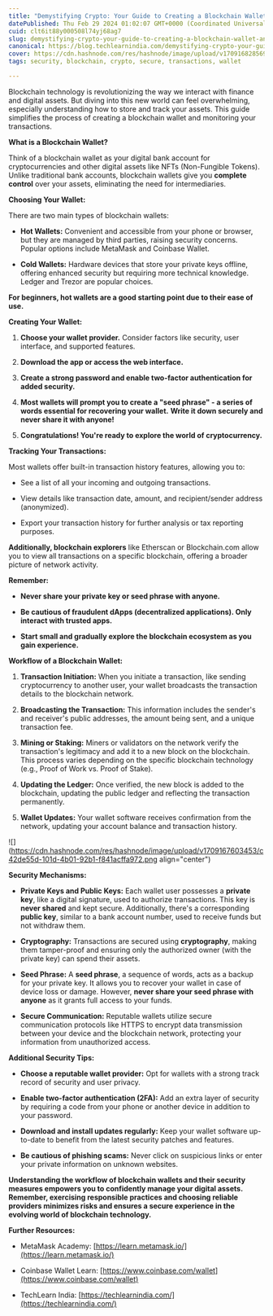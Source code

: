 ```yaml
---
title: "Demystifying Crypto: Your Guide to Creating a Blockchain Wallet and Tracking Transactions"
datePublished: Thu Feb 29 2024 01:02:07 GMT+0000 (Coordinated Universal Time)
cuid: clt6it88y000508l74yj68ag7
slug: demystifying-crypto-your-guide-to-creating-a-blockchain-wallet-and-tracking-transactions
canonical: https://blog.techlearnindia.com/demystifying-crypto-your-guide-to-creating-a-blockchain-wallet-and-tracking-transactions
cover: https://cdn.hashnode.com/res/hashnode/image/upload/v1709168285690/278d3273-0995-4e73-90a0-b6da630c0834.png
tags: security, blockchain, crypto, secure, transactions, wallet

---
```


Blockchain technology is revolutionizing the way we interact with finance and digital assets. But diving into this new world can feel overwhelming, especially understanding how to store and track your assets. This guide simplifies the process of creating a blockchain wallet and monitoring your transactions.

**What is a Blockchain Wallet?**

Think of a blockchain wallet as your digital bank account for cryptocurrencies and other digital assets like NFTs (Non-Fungible Tokens). Unlike traditional bank accounts, blockchain wallets give you **complete control** over your assets, eliminating the need for intermediaries.

**Choosing Your Wallet:**

There are two main types of blockchain wallets:

* **Hot Wallets:** Convenient and accessible from your phone or browser, but they are managed by third parties, raising security concerns. Popular options include MetaMask and Coinbase Wallet.
    
* **Cold Wallets:** Hardware devices that store your private keys offline, offering enhanced security but requiring more technical knowledge. Ledger and Trezor are popular choices.
    

**For beginners, hot wallets are a good starting point due to their ease of use.**

**Creating Your Wallet:**

1. **Choose your wallet provider.** Consider factors like security, user interface, and supported features.
    
2. **Download the app or access the web interface.**
    
3. **Create a strong password and enable two-factor authentication for added security.**
    
4. **Most wallets will prompt you to create a "seed phrase" - a series of words essential for recovering your wallet.** **Write it down securely and never share it with anyone!**
    
5. **Congratulations! You're ready to explore the world of cryptocurrency.**
    

**Tracking Your Transactions:**

Most wallets offer built-in transaction history features, allowing you to:

* See a list of all your incoming and outgoing transactions.
    
* View details like transaction date, amount, and recipient/sender address (anonymized).
    
* Export your transaction history for further analysis or tax reporting purposes.
    

**Additionally, blockchain explorers** like Etherscan or Blockchain.com allow you to view all transactions on a specific blockchain, offering a broader picture of network activity.

**Remember:**

* **Never share your private key or seed phrase with anyone.**
    
* **Be cautious of fraudulent dApps (decentralized applications). Only interact with trusted apps.**
    
* **Start small and gradually explore the blockchain ecosystem as you gain experience.**
    

**Workflow of a Blockchain Wallet:**

1. **Transaction Initiation:** When you initiate a transaction, like sending cryptocurrency to another user, your wallet broadcasts the transaction details to the blockchain network.
    
2. **Broadcasting the Transaction:** This information includes the sender's and receiver's public addresses, the amount being sent, and a unique transaction fee.
    
3. **Mining or Staking:** Miners or validators on the network verify the transaction's legitimacy and add it to a new block on the blockchain. This process varies depending on the specific blockchain technology (e.g., Proof of Work vs. Proof of Stake).
    
4. **Updating the Ledger:** Once verified, the new block is added to the blockchain, updating the public ledger and reflecting the transaction permanently.
    
5. **Wallet Updates:** Your wallet software receives confirmation from the network, updating your account balance and transaction history.
    

![](https://cdn.hashnode.com/res/hashnode/image/upload/v1709167603453/c42de55d-101d-4b01-92b1-f841acffa972.png align="center")

**Security Mechanisms:**

* **Private Keys and Public Keys:** Each wallet user possesses a **private key**, like a digital signature, used to authorize transactions. This key is **never shared** and kept secure. Additionally, there's a corresponding **public key**, similar to a bank account number, used to receive funds but not withdraw them.
    
* **Cryptography:** Transactions are secured using **cryptography**, making them tamper-proof and ensuring only the authorized owner (with the private key) can spend their assets.
    
* **Seed Phrase:** A **seed phrase**, a sequence of words, acts as a backup for your private key. It allows you to recover your wallet in case of device loss or damage. However, **never share your seed phrase with anyone** as it grants full access to your funds.
    
* **Secure Communication:** Reputable wallets utilize secure communication protocols like HTTPS to encrypt data transmission between your device and the blockchain network, protecting your information from unauthorized access.
    

**Additional Security Tips:**

* **Choose a reputable wallet provider:** Opt for wallets with a strong track record of security and user privacy.
    
* **Enable two-factor authentication (2FA):** Add an extra layer of security by requiring a code from your phone or another device in addition to your password.
    
* **Download and install updates regularly:** Keep your wallet software up-to-date to benefit from the latest security patches and features.
    
* **Be cautious of phishing scams:** Never click on suspicious links or enter your private information on unknown websites.
    

**Understanding the workflow of blockchain wallets and their security measures empowers you to confidently manage your digital assets. Remember, exercising responsible practices and choosing reliable providers minimizes risks and ensures a secure experience in the evolving world of blockchain technology.**

**Further Resources:**

* MetaMask Academy: [https://learn.metamask.io/](https://learn.metamask.io/)
    
* Coinbase Wallet Learn: [https://www.coinbase.com/wallet](https://www.coinbase.com/wallet)
    
* TechLearn India: [https://techlearnindia.com/](https://techlearnindia.com/)